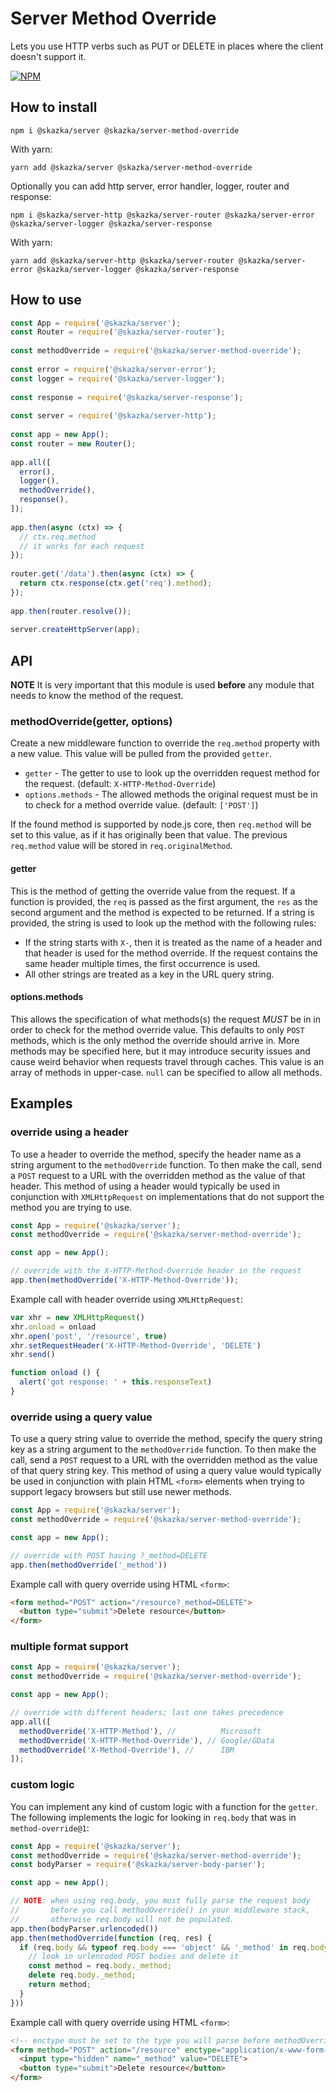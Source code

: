 # Server Method Override

Lets you use HTTP verbs such as PUT or DELETE in places where the client doesn't support it.

[![NPM](https://nodei.co/npm/@skazka/server-method-override.png)](https://npmjs.org/package/@skazka/server-method-override)

## How to install

    npm i @skazka/server @skazka/server-method-override
    
With yarn:

    yarn add @skazka/server @skazka/server-method-override
    
Optionally you can add http server, error handler, logger, router and response:

    npm i @skazka/server-http @skazka/server-router @skazka/server-error @skazka/server-logger @skazka/server-response
      
With yarn:

    yarn add @skazka/server-http @skazka/server-router @skazka/server-error @skazka/server-logger @skazka/server-response

## How to use

```javascript
const App = require('@skazka/server');
const Router = require('@skazka/server-router');
        
const methodOverride = require('@skazka/server-method-override');
        
const error = require('@skazka/server-error');
const logger = require('@skazka/server-logger');
        
const response = require('@skazka/server-response');
        
const server = require('@skazka/server-http');
        
const app = new App();
const router = new Router();
        
app.all([
  error(),
  logger(),
  methodOverride(),
  response(),
]);
    
app.then(async (ctx) => {
  // ctx.req.method
  // it works for each request
});
    
router.get('/data').then(async (ctx) => {
  return ctx.response(ctx.get('req').method); 
});
        
app.then(router.resolve());
        
server.createHttpServer(app);
```

## API

**NOTE** It is very important that this module is used **before** any module that
needs to know the method of the request.

### methodOverride(getter, options)

Create a new middleware function to override the `req.method` property with a new
value. This value will be pulled from the provided `getter`.

- `getter` - The getter to use to look up the overridden request method for the request. (default: `X-HTTP-Method-Override`)
- `options.methods` - The allowed methods the original request must be in to check for a method override value. (default: `['POST']`)

If the found method is supported by node.js core, then `req.method` will be set to
this value, as if it has originally been that value. The previous `req.method`
value will be stored in `req.originalMethod`.

#### getter

This is the method of getting the override value from the request. If a function is provided,
the `req` is passed as the first argument, the `res` as the second argument and the method is
expected to be returned. If a string is provided, the string is used to look up the method
with the following rules:

- If the string starts with `X-`, then it is treated as the name of a header and that header
  is used for the method override. If the request contains the same header multiple times, the
  first occurrence is used.
- All other strings are treated as a key in the URL query string.

#### options.methods

This allows the specification of what methods(s) the request *MUST* be in in order to check for
the method override value. This defaults to only `POST` methods, which is the only method the
override should arrive in. More methods may be specified here, but it may introduce security
issues and cause weird behavior when requests travel through caches. This value is an array
of methods in upper-case. `null` can be specified to allow all methods.

## Examples

### override using a header

To use a header to override the method, specify the header name
as a string argument to the `methodOverride` function. To then make
the call, send  a `POST` request to a URL with the overridden method
as the value of that header. This method of using a header would
typically be used in conjunction with `XMLHttpRequest` on implementations
that do not support the method you are trying to use.

```js
const App = require('@skazka/server');
const methodOverride = require('@skazka/server-method-override');

const app = new App();

// override with the X-HTTP-Method-Override header in the request
app.then(methodOverride('X-HTTP-Method-Override'));
```

Example call with header override using `XMLHttpRequest`:

```js
var xhr = new XMLHttpRequest()
xhr.onload = onload
xhr.open('post', '/resource', true)
xhr.setRequestHeader('X-HTTP-Method-Override', 'DELETE')
xhr.send()

function onload () {
  alert('got response: ' + this.responseText)
}
```

### override using a query value

To use a query string value to override the method, specify the query
string key as a string argument to the `methodOverride` function. To
then make the call, send  a `POST` request to a URL with the overridden
method as the value of that query string key. This method of using a
query value would typically be used in conjunction with plain HTML
`<form>` elements when trying to support legacy browsers but still use
newer methods.

```js
const App = require('@skazka/server');
const methodOverride = require('@skazka/server-method-override');

const app = new App();

// override with POST having ?_method=DELETE
app.then(methodOverride('_method'))
```

Example call with query override using HTML `<form>`:

```html
<form method="POST" action="/resource?_method=DELETE">
  <button type="submit">Delete resource</button>
</form>
```

### multiple format support

```js
const App = require('@skazka/server');
const methodOverride = require('@skazka/server-method-override');

const app = new App();

// override with different headers; last one takes precedence
app.all([
  methodOverride('X-HTTP-Method'), //          Microsoft
  methodOverride('X-HTTP-Method-Override'), // Google/GData
  methodOverride('X-Method-Override'), //      IBM
]);
```

### custom logic

You can implement any kind of custom logic with a function for the `getter`. The following
implements the logic for looking in `req.body` that was in `method-override@1`:

```js
const App = require('@skazka/server');
const methodOverride = require('@skazka/server-method-override');
const bodyParser = require('@skazka/server-body-parser');

const app = new App();

// NOTE: when using req.body, you must fully parse the request body
//       before you call methodOverride() in your middleware stack,
//       otherwise req.body will not be populated.
app.then(bodyParser.urlencoded())
app.then(methodOverride(function (req, res) {
  if (req.body && typeof req.body === 'object' && '_method' in req.body) {
    // look in urlencoded POST bodies and delete it
    const method = req.body._method;
    delete req.body._method;
    return method;
  }
}))
```

Example call with query override using HTML `<form>`:

```html
<!-- enctype must be set to the type you will parse before methodOverride() -->
<form method="POST" action="/resource" enctype="application/x-www-form-urlencoded">
  <input type="hidden" name="_method" value="DELETE">
  <button type="submit">Delete resource</button>
</form>
```
